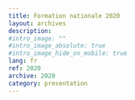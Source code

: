 ```yaml
---
title: Formation nationale 2020
layout: archives
description:
#intro_image: ""
#intro_image_absolute: true
#intro_image_hide_on_mobile: true
lang: fr
ref: 2020
archive: 2020
category: presentation
---
```

